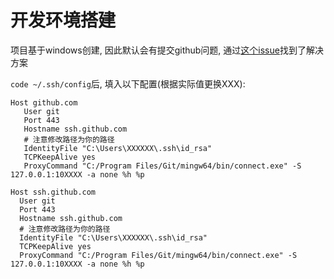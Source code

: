 #   开发环境搭建

项目基于windows创建, 因此默认会有提交github问题, 通过[这个issue](https://gist.github.com/laispace/666dd7b27e9116faece6?permalink_comment_id=4834877#gistcomment-4834877)找到了解决方案

`code ~/.ssh/config`后, 填入以下配置(根据实际值更换XXX):

```shell
Host github.com
   User git
   Port 443
   Hostname ssh.github.com
   # 注意修改路径为你的路径
   IdentityFile "C:\Users\XXXXXX\.ssh\id_rsa"
   TCPKeepAlive yes
   ProxyCommand "C:/Program Files/Git/mingw64/bin/connect.exe" -S 127.0.0.1:10XXXX -a none %h %p
 
Host ssh.github.com
  User git
  Port 443
  Hostname ssh.github.com
  # 注意修改路径为你的路径
  IdentityFile "C:\Users\XXXXXX\.ssh\id_rsa"
  TCPKeepAlive yes
  ProxyCommand "C:/Program Files/Git/mingw64/bin/connect.exe" -S 127.0.0.1:10XXXX -a none %h %p
```